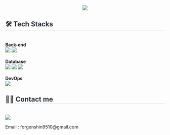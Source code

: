 <div align= "center">
    <img src="https://capsule-render.vercel.app/api?type=waving&color=gradient&height=180&text=Wisdom%20begins%20in%20wonder.&animation=twinkling&fontColor=ffffff&fontSize=40" />
    </div>
    <div style="text-align: left;">
    <h2 style="border-bottom: 1px solid #d8dee4; color: #282d33;"> 🛠️ Tech Stacks </h2> <br> 
    <div style="margin: ; text-align: left;" "text-align: left;">
        <strong>Back-end</strong><br>
          <img src="https://img.shields.io/badge/Node.js-339933?style=for-the-badge&logo=Node.js&logoColor=white">
          <img src="https://img.shields.io/badge/Express-000000?style=for-the-badge&logo=Express&logoColor=white">
        <br><br><strong>Database</strong><br>
          <img src="https://img.shields.io/badge/MySQL-4479A1?style=for-the-badge&logo=MySQL&logoColor=white">
          <img src="https://img.shields.io/badge/Prisma-2D3748?style=for-the-badge&logo=Prisma&logoColor=white">
          <img src="https://img.shields.io/badge/redis-%23DC382D.svg?&style=for-the-badge&logo=redis&logoColor=white" />
        <br><br><strong>DevOps</strong><br>
          <img src="https://img.shields.io/badge/docker-%232496ED.svg?&style=for-the-badge&logo=docker&logoColor=white" />
          <br/></div>
    </div>
    <div style="text-align: left;">
    <h2 style="border-bottom: 1px solid #d8dee4; color: #282d33;"> 🧑‍💻 Contact me </h2> <br> 
    <div style="text-align: left;"> <a href=https://princeali.tistory.com/> <img src="https://img.shields.io/badge/Tistory-000000?style=for-the-badge&logo=Tistory&logoColor=white&link=https://princeali.tistory.com/"> </a>
        <p>Email : forgenshin9510@gmail.com</p>
          </div>  <br> 
    <div style="text-align: left;">  </div> 
    </div>
    
